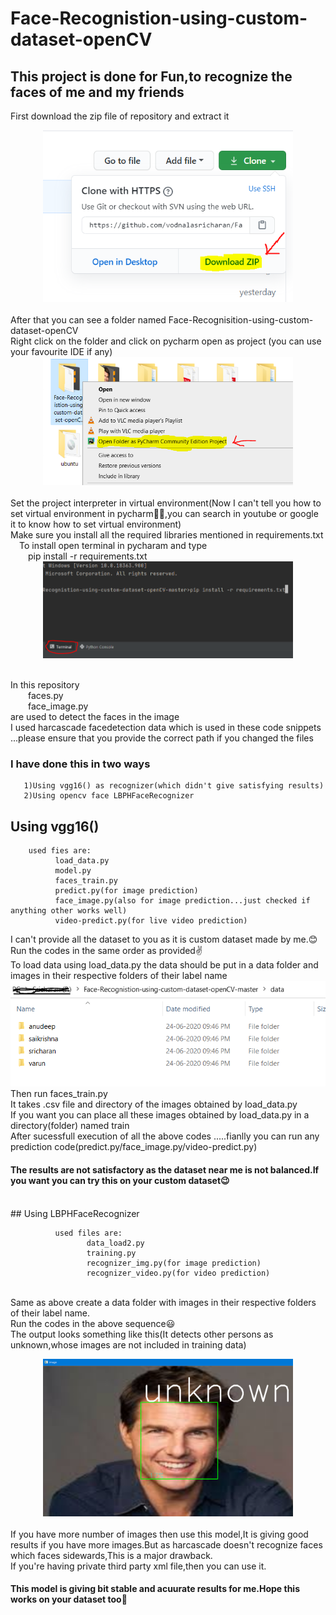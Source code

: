 # Face-Recognistion-using-custom-dataset-openCV
## This project is done for Fun,to recognize the faces of me and my friends
First download the zip file of repository and extract it
<div align="center">
    <img src="./downloadzip.PNG" width="400px"</img> 
</div>
<br>After that you can see a folder named Face-Recognisition-using-custom-dataset-openCV
<br>Right click on the folder and click on pycharm open as project (you can use your favourite IDE if any)
<div align="center">
    <img src="./openpycharm.PNG" width="400px"</img> 
</div>
<br>Set the project interpreter in virtual environment(Now I can't tell you how to set virtual environment in pycharm🤷‍♀️,you can search in youtube or google it to know how to set virtual environment) 
<br>Make sure you install all the required libraries mentioned in requirements.txt
<br>&ensp;&ensp;To install open terminal in pycharam and type
<br>&ensp;&ensp;&ensp;&ensp;pip install -r requirements.txt<br>
<div align="center">
    <img src="./terminal.PNG" width="400px"</img> 
</div>

<br>In this repository 
 <br>&ensp;&ensp;&ensp;&ensp;faces.py
 <br>&ensp;&ensp;&ensp;&ensp;face_image.py 
<br>are used to detect the faces in the image
<br>I used harcascade facedetection data which is used in these code snippets ...please ensure that you provide the correct path if you changed the files

### I have done this in two ways
       1)Using vgg16() as recognizer(which didn't give satisfying results)
       2)Using opencv face LBPHFaceRecognizer
## Using vgg16()
        used fies are:
              load_data.py
              model.py
              faces_train.py
              predict.py(for image prediction)
              face_image.py(also for image prediction...just checked if anything other works well)
              video-predict.py(for live video prediction)
I can't provide all the dataset to you as it is custom dataset made by me.😊
<br>Run the codes in the same order as provided✌
<br>To load data using load_data.py the data should be put in a data folder and images in their respective folders of their label name<br>
![Screenshot](ss1.PNG)
<br>Then run faces_train.py
<br>It takes .csv file and directory of the images obtained by load_data.py
<br>If you want you can place all these images obtained by load_data.py in a directory(folder) named train
<br>After sucessfull execution of all the above codes .....fianlly you can run any prediction code(predict.py/face_image.py/video-predict.py)
<h4>The results are not satisfactory as the dataset near me is not balanced.If you want you can try this on your custom dataset😉</h4>
<br>
## Using LBPHFaceRecognizer
              
              used files are:
                     data_load2.py
                     training.py
                     recognizer_img.py(for image prediction)
                     recognizer_video.py(for video prediction)
<br>Same as above create a data folder with images in their respective folders of their label name.
<br>Run the codes in the above sequence😃
<br>The output looks something like this(It detects other persons as unknown,whose images are not included in training data)<br>
<div align="center">
    <img src="./ss3.PNG" width="400px"</img> 
</div>
<br>If you have more number of images then use this model,It is giving good results if you have more images.But as harcascade doesn't recognize faces which faces sidewards,This is a major drawback.
<br>If you're having private third party xml file,then you can use it.
<h4>This model is giving bit stable and acuurate results for me.Hope this works on your dataset too🤞</h4>



